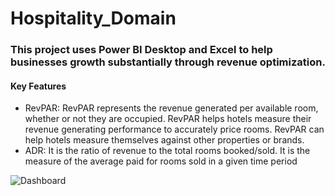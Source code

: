 # Hospitality_Domain

### This project uses Power BI Desktop and Excel to help businesses growth substantially through revenue optimization.

#### Key Features
* RevPAR: RevPAR represents the revenue generated per available room, whether or not they are occupied. RevPAR helps hotels measure their revenue generating performance to accurately price rooms. RevPAR can help hotels measure themselves against other properties or brands.
* ADR:
         It is the ratio of revenue to the total rooms booked/sold.
         It is the measure of the average paid for rooms sold in a given time period
  
![Dashboard](https://github.com/VigneshwarRamalingam/Hospitality_Domain/assets/104707588/4ba720b1-b932-4ee9-9ba8-eb68f4262e84)
